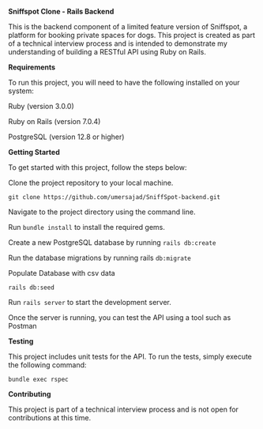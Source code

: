 **Sniffspot Clone - Rails Backend**

This is the backend component of a limited feature version of Sniffspot, a platform for booking private spaces for dogs. This project is created as part of a technical interview process and is intended to demonstrate my understanding of building a RESTful API using Ruby on Rails.



**Requirements**

To run this project, you will need to have the following installed on your system:

Ruby (version 3.0.0)

Ruby on Rails (version 7.0.4)

PostgreSQL (version 12.8 or higher)



**Getting Started**

To get started with this project, follow the steps below:


Clone the project repository to your local machine.

`git clone https://github.com/umersajad/SniffSpot-backend.git`


Navigate to the project directory using the command line.

Run `bundle install` to install the required gems.

Create a new PostgreSQL database by running `rails db:create`

Run the database migrations by running rails `db:migrate`

Populate Database with csv data

`rails db:seed`

Run `rails server` to start the development server.

Once the server is running, you can test the API using a tool such as Postman



**Testing**

This project includes unit tests for the API. To run the tests, simply execute the following command:

`bundle exec rspec`



**Contributing**

This project is part of a technical interview process and is not open for contributions at this time.
